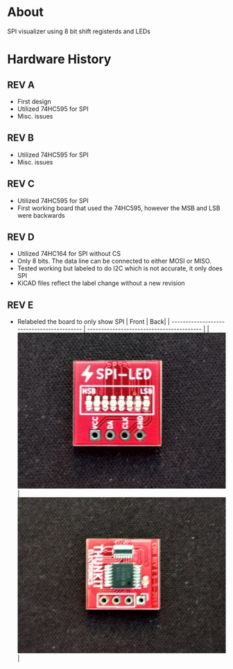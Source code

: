 # About #

SPI visualizer using 8 bit shift registerds and LEDs

# Hardware History #

## REV A ##
- First design
- Utilized 74HC595 for SPI
- Misc. issues

## REV B ##
- Utilized 74HC595 for SPI
- Misc. issues

## REV C ##
- Utilized 74HC595 for SPI
- First working board that used the 74HC595, however the MSB and LSB were backwards

## REV D ##
- Utilized 74HC164 for SPI without CS
- Only 8 bits. The data line can be connected to either MOSI or MISO.
- Tested working but labeled to do I2C which is not accurate, it only does SPI
- KiCAD files reflect the label change without a new revision

## REV E ##
- Relabeled the board to only show SPI
| Front | Back|
| ------------------------------------------ | ----------------------------------------- |
| ![image goes here](IMAGES/SPI-LED_1.png)  | ![image goes here](IMAGES/SPI-LED_2.png)  |
